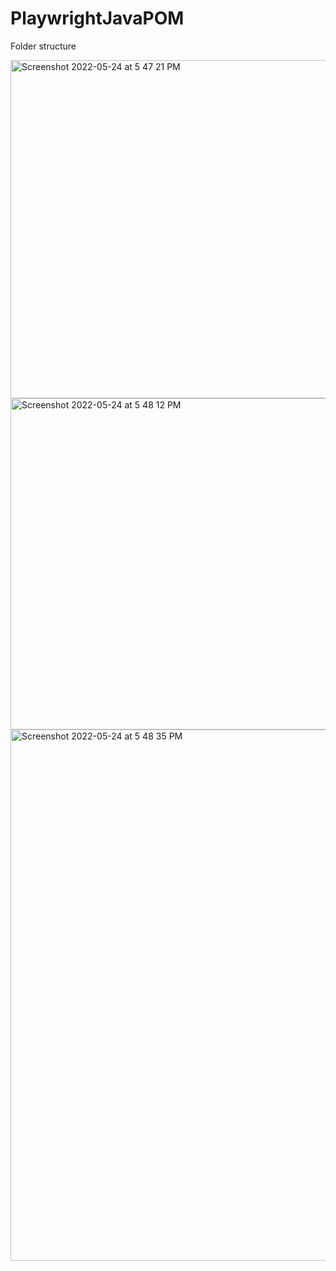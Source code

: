 # PlaywrightJavaPOM

Folder structure 



<img width="541" alt="Screenshot 2022-05-24 at 5 47 21 PM" src="https://user-images.githubusercontent.com/1409610/170032655-8ffc3d48-dfa9-4a99-9880-8ab76b103148.png">



<img width="530" alt="Screenshot 2022-05-24 at 5 48 12 PM" src="https://user-images.githubusercontent.com/1409610/170032826-fc093e2b-bc68-4a67-868f-bd639b731080.png">

<img width="850" alt="Screenshot 2022-05-24 at 5 48 35 PM" src="https://user-images.githubusercontent.com/1409610/170032909-c24ce012-ba22-4c62-a972-44bf87eafcf6.png">
